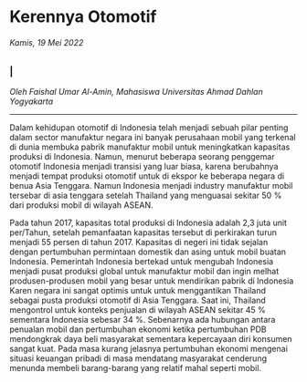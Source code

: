 # Kerennya Otomotif

###### Kamis, 19 Mei 2022

### |

_Oleh Faishal Umar Al-Amin, Mahasiswa Universitas Ahmad Dahlan Yogyakarta_

---

Dalam kehidupan otomotif di Indonesia telah menjadi sebuah pilar penting dalam sector manufaktur negara ini banyak perusahaan mobil yang terkenal di dunia membuka pabrik manufaktur mobil untuk meningkatkan kapasitas produksi di Indonesia. Namun, menurut beberapa seorang penggemar otomotif Indonesia menjadi transisi yang luar biasa, karena berubahnya menjadi tempat produksi otomotif untuk di ekspor ke beberapa negara di benua Asia Tenggara. Namun Indonesia menjadi industry manufaktur mobil tersebar di asia tenggara setelah Thailand yang menguasai sekitar 50 % dari produksi mobil di wilayah ASEAN.

Pada tahun 2017, kapasitas total produksi di Indonesia adalah 2,3 juta unit per/Tahun, setelah pemanfaatan kapasitas tersebut di perkirakan turun menjadi 55 persen di tahun 2017. Kapasitas di negeri ini tidak sejalan dengan pertumbuhan permintaan domestik dan asing untuk mobil buatan Indonesia. Pemerintah Indonesia bertekad untuk mengubah Indonesia menjadi pusat produksi global untuk manufaktur mobil dan ingin melhat produsen-produsen mobil yang besar untuk mendirikan pabrik di Indonesia Karen negara ini sangat optimis untuk untuk menggantikan Thailand sebagai pusta produksi otomotif di Asia Tenggara. Saat ini, Thailand mengontrol untuk konteks penjualan di wilayah ASEAN sekitar 45 % sementara Indonesia sebesar 34 %. Sebenarnya ada hubungan antara penualan mobil dan pertumbuhan ekonomi ketika pertumbuhan PDB mendongkrak daya beli masyarakat  sementara kepercayaan diri konsumen sangat kuat. Pada masa kurang jelasnya pertumbuhan ekonomi mengenai situasi keuangan pribadi di masa  mendatang masyarakat cenderung menunda membeli barang-barang yang relatif mahal seperti mobil.
